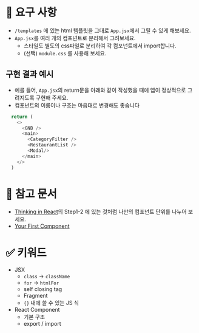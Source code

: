 # 🎯 요구 사항
- `/templates` 에 있는 html 템플릿을 그대로 `App.jsx`에서 그릴 수 있게 해보세요. 
- `App.jsx`를 여러 개의 컴포넌트로 분리해서 그려보세요.  
  - 스타일도 별도의 css파일로 분리하여 각 컴포넌트에서 import합니다.
  - (선택) `module.css` 를 사용해 보세요.

## 구현 결과 예시
- 예를 들어, `App.jsx`의 return문을 아래와 같이 작성했을 때에 앱이 정상적으로 그려지도록 구현해 주세요. 
- 컴포넌트의 이름이나 구조는 마음대로 변경해도 좋습니다    
```javascript
  return (
    <>
      <GNB />
      <main>
        <CategoryFilter />
        <RestaurantList />
        <Modal/>
      </main>
    </>
  )
```

# 🔗 참고 문서
- [Thinking in React](https://react.dev/learn/thinking-in-react)의 Step1-2 에 있는 것처럼 나만의 컴포넌트 단위를 나누어 보세요.
- [Your First Component](https://react.dev/learn/your-first-component)

# ✅ 키워드
- JSX
  - `class` -> `className`
  - `for` -> `htmlFor`
  - self closing tag
  - Fragment
  - `{}` 내에 쓸 수 있는 JS 식
- React Component
  - 기본 구조
  - export / import
